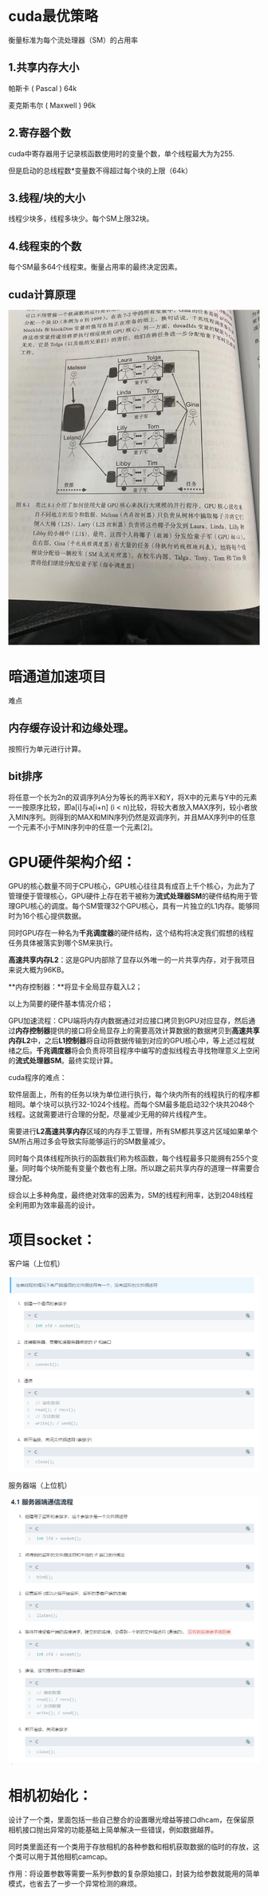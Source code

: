 # cuda最优策略

衡量标准为每个流处理器（SM）的占用率

## 1.共享内存大小

帕斯卡 ( Pascal ) 64k

麦克斯韦尔 ( Maxwell ) 96k

## 2.寄存器个数

cuda中寄存器用于记录核函数使用时的变量个数，单个线程最大为为255.

但是启动的总线程数*变量数不得超过每个块的上限（64k）

## 3.线程/块的大小

线程少块多，线程多块少。每个SM上限32块。

## 4.线程束的个数

每个SM最多64个线程束。衡量占用率的最终决定因素。

## cuda计算原理

![image-20210609141320557](.\图片\gpu架构图.png)

# 暗通道加速项目

难点

## 内存缓存设计和边缘处理。

按照行为单元进行计算。

## bit排序

将任意一个长为2n的双调序列A分为等长的两半X和Y，将X中的元素与Y中的元素一一按原序比较，即a[i]与a[i+n] (i < n)比较，将较大者放入MAX序列，较小者放入MIN序列。则得到的MAX和MIN序列仍然是双调序列，并且MAX序列中的任意一个元素不小于MIN序列中的任意一个元素[2]。

# GPU硬件架构介绍：

GPU的核心数量不同于CPU核心，GPU核心往往具有成百上千个核心，为此为了管理便于管理核心，GPU硬件上存在若干被称为**流式处理器SM**的硬件结构用于管理GPU核心的调度。每个SM管理32个GPU核心，具有一片独立的L1内存。能够同时为16个核心提供数据。

同时GPU存在一种名为**千兆调度器**的硬件结构，这个结构将决定我们假想的线程任务具体被落实到哪个SM来执行。

**高速共享内存L2**：这是GPU内部除了显存以外唯一的一片共享内存，对于我项目来说大概为96KB。

**内存控制器：**将显卡全局显存载入L2；

以上为简要的硬件基本情况介绍；

GPU加速流程：CPU端将内存内数据通过对应接口拷贝到GPU对应显存，然后通过**内存控制器**提供的接口将全局显存上的需要高效计算数据的数据拷贝到**高速共享内存L2**中，之后**L1控制器**将自动将数据传输到对应的GPU核心中，等上述过程就绪之后。**千兆调度器**将会负责将项目程序中编写的虚拟线程去寻找物理意义上空闲的**流式处理器SM**。最终实现计算。

cuda程序的难点：

软件层面上，所有的任务以块为单位进行执行，每个块内所有的线程执行的程序都相同。单个块可以执行32-1024个线程。而每个SM最多能启动32个块共2048个线程。这就需要进行合理的分配，尽量减少无用的碎片线程产生。

需要进行**L2高速共享内存**区域的内存手工管理，所有SM都共享这片区域如果单个SM所占用过多会导致实际能够运行的SM数量减少。

同时每个具体线程所执行的函数我们称为核函数，每个线程最多只能拥有255个变量。同时每个块所能有变量个数也有上限。所以跟之前共享内存的道理一样需要合理分配。

综合以上多种角度，最终绝对效率的因素为，SM的线程利用率，达到2048线程全利用即为效率最高的设计。

# 项目socket：

客户端（上位机）

![image-20210719104515660](图片\客户端socket.png)

服务器端（上位机）

![image-20210719104616903](图片\服务器端socket)

# 相机初始化：

设计了一个类，里面包括一些自己整合的设置曝光增益等接口dhcam，在保留原相机接口抛出异常的功能基础上简单解决一些错误，例如数据越界。

同时类里面还有一个类用于存放相机的各种参数和相机获取数据的临时的存放，这个类可以用于其他相机camcap。

作用：将设置参数等需要一系列参数的复杂原始接口，封装为给参数就能用的简单模式，也省去了一步一个异常检测的麻烦。



